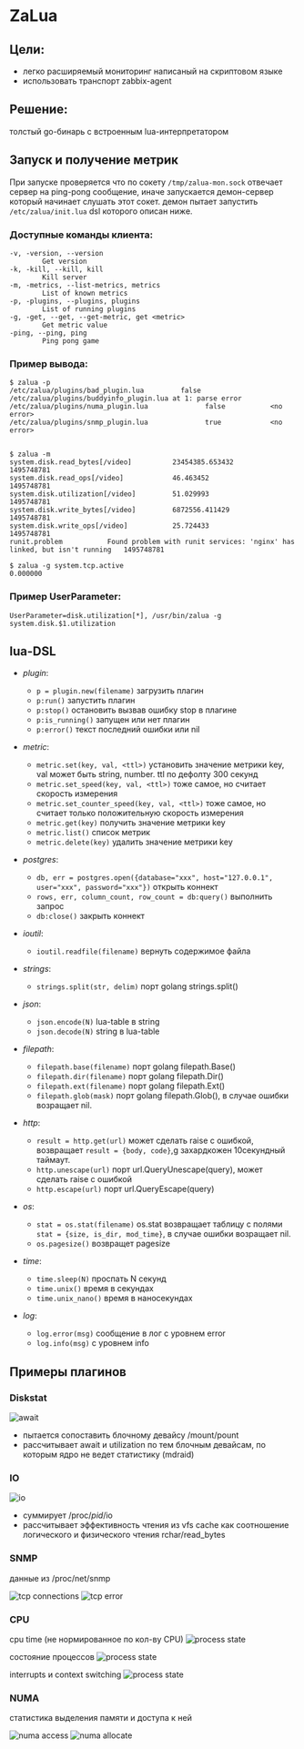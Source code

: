 # ZaLua

## Цели:

* легко расширяемый мониторинг написаный на скриптовом языке
* использовать транспорт zabbix-agent

## Решение:

толстый go-бинарь с встроенным lua-интерпретатором

## Запуск и получение метрик

При запуске проверяется что по сокету `/tmp/zalua-mon.sock` отвечает сервер на ping-pong сообщение,
иначе запускается демон-сервер который начинает слушать этот сокет.
демон пытает запустить `/etc/zalua/init.lua` dsl которого описан ниже.

### Доступные команды клиента:

```
-v, -version, --version
        Get version
-k, -kill, --kill, kill
        Kill server
-m, -metrics, --list-metrics, metrics
        List of known metrics
-p, -plugins, --plugins, plugins
        List of running plugins
-g, -get, --get, --get-metric, get <metric>
        Get metric value
-ping, --ping, ping
        Ping pong game
```

### Пример вывода:

```
$ zalua -p
/etc/zalua/plugins/bad_plugin.lua         false           /etc/zalua/plugins/buddyinfo_plugin.lua at 1: parse error
/etc/zalua/plugins/numa_plugin.lua              false           <no error>
/etc/zalua/plugins/snmp_plugin.lua              true            <no error>


$ zalua -m
system.disk.read_bytes[/video]          23454385.653432         1495748781
system.disk.read_ops[/video]            46.463452               1495748781
system.disk.utilization[/video]         51.029993               1495748781
system.disk.write_bytes[/video]         6872556.411429          1495748781
system.disk.write_ops[/video]           25.724433               1495748781
runit.problem           Found problem with runit services: 'nginx' has linked, but isn't running   1495748781

$ zalua -g system.tcp.active
0.000000
```

### Пример UserParameter:

```
UserParameter=disk.utilization[*], /usr/bin/zalua -g system.disk.$1.utilization
```

## lua-DSL

* *plugin*:
    * `p = plugin.new(filename)` загрузить плагин
    * `p:run()` запустить плагин
    * `p:stop()` остановить вызвав ошибку stop в плагине
    * `p:is_running()` запущен или нет плагин
    * `p:error()` текст последний ошибки или nil

* *metric*:
    * `metric.set(key, val, <ttl>)` установить значение метрики key, val может быть string, number. ttl по дефолту 300 секунд
    * `metric.set_speed(key, val, <ttl>)` тоже самое, но считает скорость измерения
    * `metric.set_counter_speed(key, val, <ttl>)` тоже самое, но считает только положительную скорость измерения
    * `metric.get(key)` получить значение метрики key
    * `metric.list()` список метрик
    * `metric.delete(key)` удалить значение метрики key

* *postgres*:
    * `db, err = postgres.open({database="xxx", host="127.0.0.1", user="xxx", password="xxx"})` открыть коннект
    * `rows, err, column_count, row_count = db:query()` выполнить запрос
    * `db:close()` закрыть коннект

* *ioutil*:
    * `ioutil.readfile(filename)` вернуть содержимое файла

* *strings*:
    * `strings.split(str, delim)` порт golang strings.split()

* *json*:
    * `json.encode(N)` lua-table в string
    * `json.decode(N)` string в lua-table

* *filepath*:
    * `filepath.base(filename)` порт golang filepath.Base()
    * `filepath.dir(filename)` порт golang filepath.Dir()
    * `filepath.ext(filename)` порт golang filepath.Ext()
    * `filepath.glob(mask)` порт golang filepath.Glob(), в случае ошибки возращает nil.

* *http*:
    * `result = http.get(url)` может сделать raise с ошибкой, возвращает `result = {body, code}`,g захардкожен 10секундный таймаут.
    * `http.unescape(url)` порт  url.QueryUnescape(query), может сделать raise с ошибкой
    * `http.escape(url)` порт url.QueryEscape(query)

* *os*:
    * `stat = os.stat(filename)` os.stat возвращает таблицу с полями `stat = {size, is_dir, mod_time}`, в случае ошибки возращает nil.
    * `os.pagesize()` возвращет pagesize

* *time*:
    * `time.sleep(N)` проспать N секунд
    * `time.unix()` время в секундах
    * `time.unix_nano()` время в наносекундах

* *log*:
    * `log.error(msg)` сообщение в лог с уровнем error
    * `log.info(msg)` с уровнем info

## Примеры плагинов

### Diskstat

![await](/img/await.png)

* пытается сопоставить блочному девайсу /mount/pount
* рассчитывает await и utilization по тем блочным девайсам, по которым ядро не ведет статистику (mdraid)

### IO

![io](/img/io-syscall.png)

* суммирует /proc/*pid*/io
* рассчитывает эффективность чтения из vfs cache как соотношение логического и физического чтения rchar/read_bytes

### SNMP

данные из /proc/net/snmp

![tcp connections](/img/tcp-speed.png)
![tcp error](/img/tcp-errors.png)

### CPU

cpu time (не нормированное по кол-ву CPU)
![process state](/img/cpu-time.png)

состояние процессов
![process state](/img/cpu-proc.png)

interrupts и context switching
![process state](/img/cpu-intr.png)

### NUMA

статистика выделения памяти и доступа к ней

![numa access](/img/numa-access.png)
![numa allocate](/img/numa-alloc.png)
